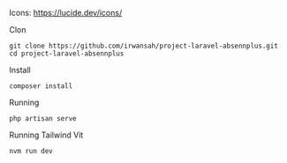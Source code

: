 Icons: https://lucide.dev/icons/


Clon

```console
git clone https://github.com/irwansah/project-laravel-absennplus.git
cd project-laravel-absennplus
```

Install

```console
composer install
```

Running

```console
php artisan serve
```

Running Tailwind Vit

```console
nvm run dev
```
